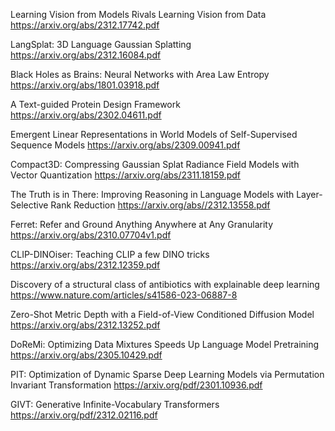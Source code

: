 Learning Vision from Models Rivals Learning Vision from Data
https://arxiv.org/abs/2312.17742.pdf

LangSplat: 3D Language Gaussian Splatting
https://arxiv.org/abs/2312.16084.pdf

Black Holes as Brains: Neural Networks with Area Law Entropy
https://arxiv.org/abs/1801.03918.pdf

A Text-guided Protein Design Framework
https://arxiv.org/abs/2302.04611.pdf

Emergent Linear Representations in World Models of Self-Supervised Sequence Models
https://arxiv.org/abs/2309.00941.pdf

Compact3D: Compressing Gaussian Splat Radiance Field Models with Vector Quantization
https://arxiv.org/abs/2311.18159.pdf

The Truth is in There: Improving Reasoning in Language Models with Layer-Selective Rank Reduction
https://arxiv.org/abs//2312.13558.pdf

Ferret: Refer and Ground Anything Anywhere at Any Granularity
https://arxiv.org/abs/2310.07704v1.pdf

CLIP-DINOiser: Teaching CLIP a few DINO tricks
https://arxiv.org/abs/2312.12359.pdf

Discovery of a structural class of antibiotics with explainable deep learning
https://www.nature.com/articles/s41586-023-06887-8

Zero-Shot Metric Depth with a Field-of-View Conditioned Diffusion Model
https://arxiv.org/abs/2312.13252.pdf

DoReMi: Optimizing Data Mixtures Speeds Up Language Model Pretraining
https://arxiv.org/abs/2305.10429.pdf

PIT: Optimization of Dynamic Sparse Deep Learning Models via Permutation Invariant Transformation
https://arxiv.org/pdf/2301.10936.pdf

GIVT: Generative Infinite-Vocabulary Transformers
https://arxiv.org/pdf/2312.02116.pdf
